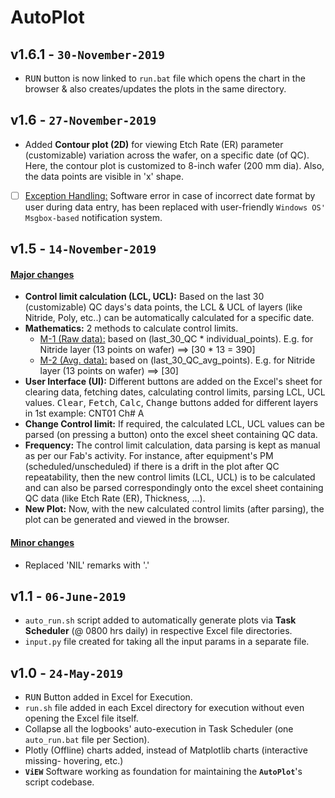 AutoPlot
========
v1.6.1 - `30-November-2019`
----
* <kbd>RUN</kbd> button is now linked to `run.bat` file which opens the chart in the browser & also creates/updates the plots in the same directory.


v1.6 - `27-November-2019`
----
* Added __Contour plot (2D)__ for viewing Etch Rate (ER) parameter (customizable) variation across the wafer, on a specific date (of QC). Here, the contour plot is customized to 8-inch wafer (200 mm dia). Also, the data points are visible in 'x' shape. 
* [ ] <u>Exception Handling:</u> Software error in case of incorrect date format by user during data entry, has been replaced with user-friendly `Windows OS' Msgbox-based` notification system.

v1.5 - `14-November-2019`
----
#### <u>Major changes</u>
* __Control limit calculation (LCL, UCL):__ Based on the last 30 (customizable) QC days's data points, the LCL & UCL of layers (like Nitride, Poly, etc..) can be automatically calculated for a specific date.
* __Mathematics:__ 2 methods to calculate control limits.
	- <u>M-1 (Raw data):</u> based on (last_30_QC * individual_points). E.g. for Nitride layer (13 points on wafer) ==> [30 * 13 = 390]
	- <u>M-2 (Avg. data):</u> based on (last_30_QC_avg_points). E.g. for Nitride layer (13 points on wafer) ==> [30]
* __User Interface (UI):__ Different buttons are added on the Excel's sheet for clearing data, fetching dates, calculating control limits, parsing LCL, UCL values. <kbd>Clear</kbd>, <kbd>Fetch</kbd>, <kbd>Calc</kbd>, <kbd>Change</kbd> buttons added for different layers in 1st example: CNT01 Ch# A
* __Change Control limit:__ If required, the calculated LCL, UCL values can be parsed (on pressing a button) onto the excel sheet containing QC data.
* __Frequency:__ The control limit calculation, data parsing is kept as manual as per our Fab's activity. For instance, after equipment's PM (scheduled/unscheduled) if there is a drift in the plot after QC repeatability, then the new control limits (LCL, UCL) is to be calculated and can also be parsed correspondingly onto the excel sheet containing QC data (like Etch Rate (ER), Thickness, ...).
* __New Plot:__ Now, with the new calculated control limits (after parsing), the plot can be generated and viewed in the browser.

#### <u>Minor changes</u>
* Replaced 'NIL' remarks with '.'

v1.1 - `06-June-2019`
----
* `auto_run.sh` script added to automatically generate plots via __Task Scheduler__ (@ 0800 hrs daily) in respective Excel file directories.
* `input.py` file created for taking all the input params in a separate file.



v1.0 - `24-May-2019`
----
* <kbd>RUN</kbd> Button added in Excel for Execution.
* `run.sh` file added in each Excel directory for execution without even opening the Excel file itself.
* Collapse all the logbooks' auto-execution in Task Scheduler (one `auto_run.bat` file per Section).
* Plotly (Offline) charts added, instead of Matplotlib charts (interactive missing- hovering, etc.)
* __`ViEW`__ Software working as foundation for maintaining the __`AutoPlot`__'s script codebase.